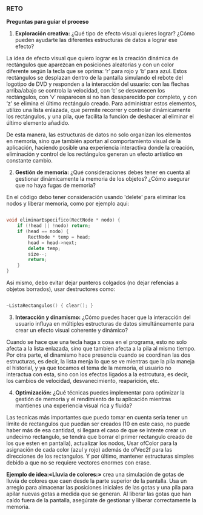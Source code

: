 ### RETO

**Preguntas para guiar el proceso**

1. **Exploración creativa:** ¿Qué tipo de efecto visual quieres lograr? ¿Cómo pueden ayudarte las diferentes estructuras de datos a lograr ese efecto?

La idea de efecto visual que quiero lograr es la creación dinámica de rectángulos que aparezcan en posiciones aleatorias y con un color diferente según la tecla que se oprima: ‘r’ para rojo y ‘b’ para azul. Estos rectángulos se desplazan dentro de la pantalla simulando el rebote del logotipo de DVD y responden a la interacción del usuario: con las flechas arriba/abajo se controla la velocidad, con ‘c’ se desvanecen los rectángulos, con ‘v’ reaparecen si no han desaparecido por completo, y con ‘z’ se elimina el último rectángulo creado. Para administrar estos elementos, utilizo una lista enlazada, que permite recorrer y controlar dinámicamente los rectángulos, y una pila, que facilita la función de deshacer al eliminar el último elemento añadido.

De esta manera, las estructuras de datos no solo organizan los elementos en memoria, sino que también aportan al comportamiento visual de la aplicación, haciendo posible una experiencia interactiva donde la creación, eliminación y control de los rectángulos generan un efecto artístico en constante cambio.

2. **Gestión de memoria:** ¿Qué consideraciones debes tener en cuenta al gestionar dinámicamente la memoria de los objetos? ¿Cómo asegurar que no haya fugas de memoria?

En el código debo tener consideración usando 'delete' para eliminar los nodos y liberar memoria, como por ejemplo aqui:

```cpp

void eliminarEspecifico(RectNode * nodo) {
	if (!head || !nodo) return;
	if (head == nodo) {
		RectNode * temp = head;
		head = head->next;
		delete temp;
		size--;
		return;
	}
}
```

Asi mismo, debo evitar dejar punteros colgados (no dejar refencias a objetos borrados), usar destructores como:

```cpp

~ListaRectangulos() { clear(); }

```

3. **Interacción y dinamismo:** ¿Cómo puedes hacer que la interacción del usuario influya en múltiples estructuras de datos simultáneamente para crear un efecto visual coherente y dinámico?

Cuando se hace que una tecla haga x cosa en el programa, esto no solo afecta a la lista enlazada, sino que tambien afecta a la pila al mismo tiempo. Por otra parte, el dinamismo hace presencia cuando se coordinan las dos estructuras, es decir, la lista menja lo que se ve mientras que la pila maneja el historial, y ya que tocamos el tema de la memoria, el usuario no interactua con esta, sino con los efectos ligados a la estrcutura, es decir, los cambios de velocidad, desvanecimiento, reaparición, etc.

4. **Optimización:** ¿Qué técnicas puedes implementar para optimizar la gestión de memoria y el rendimiento de tu aplicación mientras mantienes una experiencia visual rica y fluida?

Las tecnicas más importantes que puedo tomar en cuenta seria tener un límite de rectangulos que puedan ser creados (10 en este caso, no puede haber más de esa cantidad, si llegara el caso de que se intente crear un undecimo rectangulo, se tendra que borrar el primer rectangulo creado de los que esten en pantalla), actualizar los nodos, Usar ofColor para la asignación de cada color (azul y rojo) además de ofVec2f para las direcciones de los rectangulos. Y por último, mantener estructuras simples debido a que no se requiere vectores enormes con erase.

**Ejemplo de idea:«Lluvia de colores:»** crea una simulación de gotas de lluvia de colores que caen desde la parte superior de la pantalla. Usa un arreglo para almacenar las posiciones iniciales de las gotas y una pila para apilar nuevas gotas a medida que se generan. Al liberar las gotas que han caído fuera de la pantalla, asegúrate de gestionar y liberar correctamente la memoria.